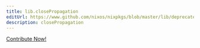 ```yaml
---
title: lib.closePropagation
editUrl: https://www.github.com/nixos/nixpkgs/blob/master/lib/deprecated.nix#L168C26
description: closePropagation
---
```


<a href="https://www.github.com/nixos/nixpkgs/blob/master/lib/deprecated.nix#L168C26">Contribute Now!</a>

